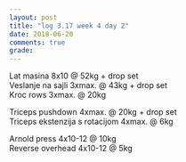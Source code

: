 ```yaml
---
layout: post
title: "log 3.17 week 4 day 2"
date: 2018-06-20
comments: true
grade:
---
```


Lat masina 8x10 @ 52kg + drop set  
Veslanje na sajli 3xmax. @ 43kg + drop set   
Kroc rows 3xmax. @ 20kg  

Triceps pushdown 4xmax. @ 20kg + drop set   
Triceps ekstenzija s rotacijom 4xmax. @ 6kg   

Arnold press 4x10-12 @ 10kg  
Reverse overhead 4x10-12 @ 5kg  
